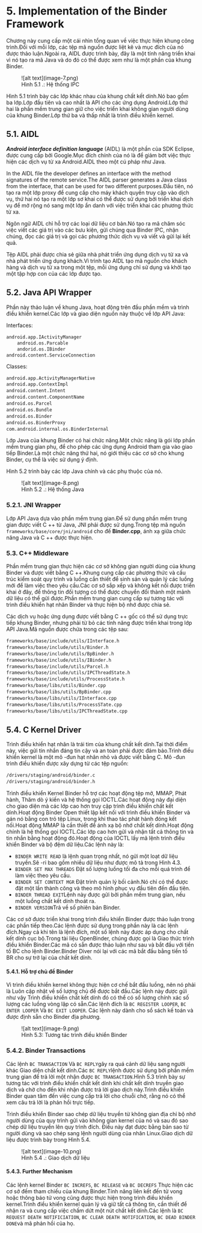 # 5. Implementation of the Binder Framework

Chương này cung cấp một cái nhìn tổng quan về việc thực hiện khung công trình.Đối với mỗi lớp, các tệp mã nguồn được liệt kê và mục đích của nó được thảo luận.Ngoài ra, AIDL được trình bày, đây là một tính năng triển khai vì nó tạo ra mã Java và do đó có thể được xem như là một phần của khung Binder.

<figure markdown="span">
    ![alt text](image-7.png)
    <figcaption>Hình 5.1 .: Hệ thống IPC</figcaption>
</figure>

Hình 5.1 trình bày các lớp khác nhau của khung chất kết dính.Nó bao gồm ba lớp.Lớp đầu tiên và cao nhất là API cho các ứng dụng Android.Lớp thứ hai là phần mềm trung gian giữ cho việc triển khai không gian người dùng của khung Binder.Lớp thứ ba và thấp nhất là trình điều khiển kernel.

## 5.1. AIDL

___Android interface definition language___ (AIDL) là một phần của SDK Eclipse, được cung cấp bởi Google.Mục đích chính của nó là để giảm bớt việc thực hiện các dịch vụ từ xa Android.AIDL theo một cú pháp như Java.

In the AIDL file the developer defines an interface with the method signatures of the remote service.The AIDL parser generates a Java class from the interface, that can be used for two different purposes.Đầu tiên, nó tạo ra một lớp proxy để cung cấp cho máy khách quyền truy cập vào dịch vụ, thứ hai nó tạo ra một lớp sơ khai có thể được sử dụng bởi triển khai dịch vụ để mở rộng nó sang một lớp ẩn danh với việc triển khai các phương thức từ xa.

Ngôn ngữ AIDL chỉ hỗ trợ các loại dữ liệu cơ bản.Nó tạo ra mã chăm sóc việc viết các giá trị vào các bưu kiện, gửi chúng qua Binder IPC, nhận chúng, đọc các giá trị và gọi các phương thức dịch vụ và viết và gửi lại kết quả.

Tệp AIDL phải được chia sẻ giữa nhà phát triển ứng dụng dịch vụ từ xa và nhà phát triển ứng dụng khách.Vì trình tạo AIDL tạo mã nguồn cho khách hàng và dịch vụ từ xa trong một tệp, mỗi ứng dụng chỉ sử dụng và khởi tạo một tập hợp con của các lớp được tạo.

## 5.2. Java API Wrapper

Phần này thảo luận về khung Java, hoạt động trên đầu phần mềm và trình điều khiển kernel.Các lớp và giao diện nguồn này thuộc về lớp API Java:

Interfaces:

```text
android.app.IActivityManager
    android.os.Parcable
    andorid.os.IBinder
android.content.ServiceConnection
```

Classes:

```txt
android.app.ActivityManagerNative
android.app.ContextImpl
android.content.Intent
android.content.ComponentName
android.os.Parcel
android.os.Bundle
android.os.Binder
android.os.BinderProxy
com.android.internal.os.BinderInternal
```

Lớp Java của khung Binder có hai chức năng.Một chức năng là gói lớp phần mềm trung gian phụ, để cho phép các ứng dụng Android tham gia vào giao tiếp Binder.Là một chức năng thứ hai, nó giới thiệu các cơ sở cho khung Binder, cụ thể là việc sử dụng ý định.

Hình 5.2 trình bày các lớp Java chính và các phụ thuộc của nó.

<figure markdown="span">
    ![alt text](image-8.png)
    <figcaption>Hình 5.2 .: Hệ thống Java</figcaption>
</figure>

### 5.2.1. JNI Wrapper

Lớp API Java dựa vào phần mềm trung gian.Để sử dụng phần mềm trung gian được viết C ++ từ Java, JNI phải được sử dụng.Trong tệp mã nguồn `frameworks/base/core/jni/android` cho đế __Binder.cpp__, ánh xạ giữa chức năng Java và C ++ được thực hiện.

### 5.3. C++ Middleware

Phần mềm trung gian thực hiện các cơ sở không gian người dùng của khung Binder và được viết bằng C ++.Khung cung cấp các phương thức và cấu trúc kiểm soát quy trình và luồng cần thiết để sinh sản và quản lý các luồng mới để làm việc theo yêu cầu.Các cơ sở sắp xếp và không kết nối được triển khai ở đây, để thông tin đối tượng có thể được chuyển đổi thành một mảnh dữ liệu có thể gửi được.Phần mềm trung gian cung cấp sự tương tác với trình điều khiển hạt nhân Binder và thực hiện bộ nhớ được chia sẻ.

Các dịch vụ hoặc ứng dụng được viết bằng C ++ gốc có thể sử dụng trực tiếp khung Binder, nhưng phải từ bỏ các tính năng được triển khai trong lớp API Java.Mã nguồn được chứa trong các tệp sau:

```txt
frameworks/base/include/utils/IInterface.h
frameworks/base/include/utils/Binder.h
frameworks/base/include/utils/BpBinder.h
frameworks/base/include/utils/IBinder.h
frameworks/base/include/utils/Parcel.h
frameworks/base/include/utils/IPCThreadState.h
frameworks/base/include/utils/ProcessState.h
frameworks/base/libs/utils/Binder.cpp
frameworks/base/libs/utils/BpBinder.cpp
frameworks/base/libs/utils/IInterface.cpp
frameworks/base/libs/utils/ProcessSTate.cpp
frameworks/base/libs/utils/IPCThreadState.cpp
```

## 5.4. C Kernel Driver

Trình điều khiển hạt nhân là trái tim của khung chất kết dính.Tại thời điểm này, việc gửi tin nhắn đáng tin cậy và an toàn phải được đảm bảo.Trình điều khiển kernel là một mô -đun hạt nhân nhỏ và được viết bằng C. Mô -đun trình điều khiển được xây dựng từ các tệp nguồn:

```bash
/drivers/staging/android/binder.c
/drivers/staging/android/binder.h
```

Trình điều khiển Kernel Binder hỗ trợ các hoạt động tệp mở, MMAP, Phát hành, Thăm dò ý kiến và hệ thống gọi IOCTL.Các hoạt động này đại diện cho giao diện mà các lớp cao hơn truy cập trình điều khiển chất kết dính.Hoạt động Binder Open thiết lập kết nối với trình điều khiển Binder và gán nó bằng con trỏ tệp Linux, trong khi thao tác phát hành đóng kết nối.Hoạt động MMAP là cần thiết để ánh xạ bộ nhớ chất kết dính.Hoạt động chính là hệ thống gọi IOCTL.Các lớp cao hơn gửi và nhận tất cả thông tin và tin nhắn bằng hoạt động đó.Hoạt động của IOCTL lấy mã lệnh trình điều khiển Binder và bộ đệm dữ liệu.Các lệnh này là:

- `BINDER WRITE READ` là lệnh quan trọng nhất, nó gửi một loạt dữ liệu truyền.Sê -ri bao gồm nhiều dữ liệu như được mô tả trong Hình 4.3.
- `BINDER SET MAX THREADS` Đặt số lượng luồng tối đa cho mỗi quá trình để làm việc theo yêu cầu.
- `BINDER SET CONTEXT MGR` Đặt trình quản lý bối cảnh.Nó chỉ có thể được đặt một lần thành công và theo mô hình phục vụ đầu tiên đến đầu tiên.
- `BINDER THREAD EXIT`Lệnh này được gửi bởi phần mềm trung gian, nếu một luồng chất kết dính thoát ra.
- `BINDER VERSION`Trả về số phiên bản Binder.

Các cơ sở được triển khai trong trình điều khiển Binder được thảo luận trong các phần tiếp theo.Các lệnh được sử dụng trong phần này là các lệnh đích.Ngay cả khi tên là lệnh đích, một số lệnh này được áp dụng cho chất kết dính cục bộ.Trong tài liệu OpenBinder, chúng được gọi là Giao thức trình điều khiển Binder.Các mã có sẵn được thảo luận như sau và bắt đầu với tiền tố BC cho lệnh Binder.Binder Diver nói lại với các mã bắt đầu bằng tiền tố BR cho sự trở lại của chất kết dính.


#### 5.4.1. Hỗ trợ chủ đề Binder

Vì trình điều khiển kernel không thực hiện cơ chế bắt đầu luồng, nên nó phải là Luôn cập nhật về số lượng chủ đề được bắt đầu.Các lệnh này được gửi như vậy Trình điều khiển chất kết dính đó có thể có số lượng chính xác số lượng các luồng vòng lặp có sẵn.Các lệnh đích là `BC REGISTER LOOPER`, `BC ENTER LOOPER` Và `BC EXIT LOOPER`. Các lệnh này dành cho sổ sách kế toán và được định sẵn cho Binder địa phương.

<figure markdown="span">
    ![alt text](image-9.png)
    <figcaption>Hình 5.3: Tương tác trình điều khiển Binder</figcaption>
</figure>

### 5.4.2. Binder Transactions

Các lệnh `BC TRANSACTION` Và `BC REPLY`gây ra quá cảnh dữ liệu sang người khác Giao diện chất kết dính.Các `BC REPLY`lệnh được sử dụng bởi phần mềm trung gian để trả lời một nhận được `BC TRANSACTION`.Hình 5.3 trình bày sự tương tác với trình điều khiển chất kết dính khi chất kết dính truyền giao dịch và chờ cho đến khi nhận được trả lời giao dịch này.Trình điều khiển Binder quan tâm đến việc cung cấp trả lời cho chuỗi chờ, rằng nó có thể xem câu trả lời là phản hồi trực tiếp.

Trình điều khiển Binder sao chép dữ liệu truyền từ không gian địa chỉ bộ nhớ người dùng của quy trình gửi vào không gian kernel của nó và sau đó sao chép dữ liệu truyền lên quy trình đích. Điều này đạt được bằng bản sao từ người dùng và sao chép sang lệnh người dùng của nhân Linux.Giao dịch dữ liệu được trình bày trong Hình 5.4.

<figure markdown="span">
    ![alt text](image-10.png)
    <figcaption>Hình 5.4 .: Giao dịch dữ liệu</figcaption>
</figure>

#### 5.4.3. Further Mechanism

Các lệnh kernel Binder `BC INCREFS`, `BC RELEASE` và `BC DECREFS` Thực hiện các cơ sở đếm tham chiếu của khung Binder.Tính năng liên kết đến tử vong hoặc thông báo tử vong cũng được thực hiện trong trình điều khiển kernel.Trình điều khiển kernel quản lý và giữ tất cả thông tin, cần thiết để nhận ra và cung cấp việc chấm dứt một nút chất kết dính.Các lệnh là `BC REQUEST DEATH NOTIFICIATION`, `BC CLEAR DEATH NOTIFICATION`, `BC DEAD BINDER DONE`và mã phản hồi của họ.